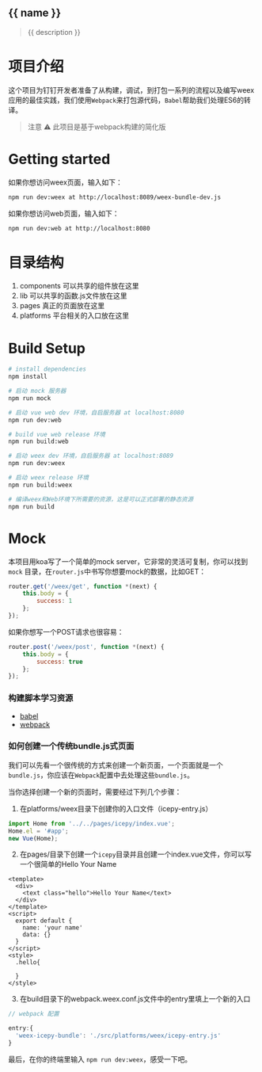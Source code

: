 ## {{ name }}

> {{ description }}

# 项目介绍

这个项目为钉钉开发者准备了从构建，调试，到打包一系列的流程以及编写weex应用的最佳实践，我们使用`Webpack`来打包源代码，`Babel`帮助我们处理ES6的转译。

> 注意 ⚠️ 此项目是基于webpack构建的简化版

# Getting started

如果你想访问weex页面，输入如下：

```bash
npm run dev:weex at http://localhost:8089/weex-bundle-dev.js
```

如果你想访问web页面，输入如下：

```bash
npm run dev:web at http://localhost:8080
```

# 目录结构

1. components 可以共享的组件放在这里
3. lib 可以共享的函数.js文件放在这里
4. pages 真正的页面放在这里
5. platforms 平台相关的入口放在这里

# Build Setup

```bash
# install dependencies
npm install

# 启动 mock 服务器
npm run mock

# 启动 vue web dev 环境，自启服务器 at localhost:8080
npm run dev:web

# build vue web release 环境
npm run build:web

# 启动 weex dev 环境，自启服务器 at localhost:8089
npm run dev:weex

# 启动 weex release 环境
npm run build:weex

# 编译weex和Web环境下所需要的资源，这是可以正式部署的静态资源
npm run build
```

# Mock

本项目用koa写了一个简单的mock server，它非常的灵活可复制，你可以找到 `mock` 目录，在`router.js`中书写你想要mock的数据，比如GET：

```JavaScript
router.get('/weex/get', function *(next) {
    this.body = {
        success: 1
    };
});
```

如果你想写一个POST请求也很容易：

```JavaScript
router.post('/weex/post', function *(next) {
    this.body = {
        success: true
    };
});
```

### 构建脚本学习资源

* [babel](https://babeljs.io/)
* [webpack](https://webpack.js.org/guides/)

### 如何创建一个传统bundle.js式页面

我们可以先看一个很传统的方式来创建一个新页面，一个页面就是一个`bundle.js`，你应该在`Webpack`配置中去处理这些`bundle.js`。

当你选择创建一个新的页面时，需要经过下列几个步骤：

1. 在platforms/weex目录下创建你的入口文件（icepy-entry.js）

```JavaScript
import Home from '../../pages/icepy/index.vue';
Home.el = '#app';
new Vue(Home);
```
2. 在pages/目录下创建一个`icepy`目录并且创建一个index.vue文件，你可以写一个很简单的Hello Your Name

```Vue
<template>
  <div>
    <text class="hello">Hello Your Name</text>
  </div>
</template>
<script>
  export default {
    name: 'your name'
    data: {}
  }
</script>
<style>
  .hello{

  }
</style>
```

3. 在build目录下的webpack.weex.conf.js文件中的entry里填上一个新的入口

```JavaScript
// webpack 配置

entry:{
  'weex-icepy-bundle': './src/platforms/weex/icepy-entry.js'
}
```

最后，在你的终端里输入 `npm run dev:weex`，感受一下吧。
